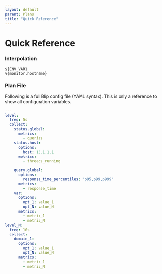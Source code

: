 ```yaml
---
layout: default
parent: Plans
title: "Quick Reference"
---
```


# Quick Reference

### Interpolation

```
${ENV_VAR}
%{monitor.hostname}
```

### Plan File

Following is a full Blip config file (YAML syntax).
This is only a reference to show all configuration variables.

```yaml
---
level:
  freq: 5s
  collect:
    status.global:
      metrics:
        - queries
    status.host:
      options:
        host: 10.1.1.1
      metrics:
        - threads_running

    query.global:
      options:
        response_time_percentiles: "p95,p99,p999"
      metrics:
        - response_time
    var:
      options:
      	opt_1: value_1
        opt_N: value_N
      metrics:
        - metric_1
        - metric_N
level_N:
  freq: 10s
  collect:
    domain_1:
      options:
      	opt_1: value_1
        opt_N: value_N
      metrics:
        - metric_1
        - metric_N
```
